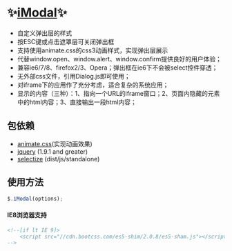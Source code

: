# :sparkles:[iModal](https://github.com/cleverchens/imodal):sparkles:
- 自定义弹出层的样式
- 按ESC键或点击遮罩层可关闭弹出框
- 支持使用animate.css的css3动画样式，实现弹出层展示
- 代替window.open、window.alert、window.confirm提供良好的用户体验；
- 兼容ie6/7/8、firefox2/3、Opera；弹出框在ie6下不会被select控件穿透；
- 无外部css文件，引用Dialog.js即可使用；
- 对iframe下的应用作了充分考虑，适合复杂的系统应用；
- 显示的内容（三种）：1、指向一个URL的iframe窗口；2、页面内隐藏的元素中的html内容；3、直接输出一段html内容；



## 包依赖
- [animate.css](https://github.com/daneden/animate.css)(实现动画效果)
- [jquery](https://github.com/jquery/jquery) (1.9.1 and greater)
- [selectize](https://github.com/selectize/selectize.js) (dist/js/standalone)

## 使用方法
```js
$.iModal(options);
```
#### IE8浏览器支持
```html
<!--[if lt IE 9]>
    <script src="//cdn.bootcss.com/es5-shim/2.0.8/es5-sham.js"></script><![endif]
-->
```

